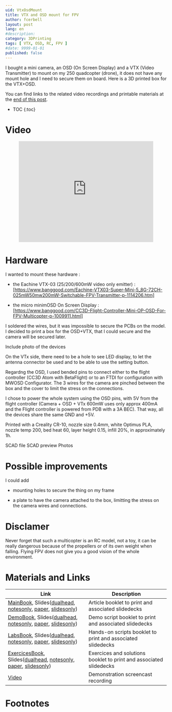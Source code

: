 ```yaml
---
uid: VtxOsdMount
title: VTX and OSD mount for FPV
author: fcerbell
layout: post
lang: en
#description:
category: 3DPrinting
tags: [ VTX, OSD, RC, FPV ]
#date: 9999-01-01
published: false
---
```


I bought a mini camera, an OSD (On Screen Display) and a VTX
(Video Transmitter) to mount on my 250 quadcopter (drone), it
does not have any mount hole and I need to secure them on board.
Here is a 3D printed box for the VTX+OSD.

You can find links to the related video recordings and printable materials at
the <a href="#materials-and-links">end of this post</a>.

* TOC
{:toc}

# Video

<center><iframe width="420" height="315" src="https://www.youtube.com/embed/" frameborder="0" allowfullscreen></iframe></center>

# Hardware

I wanted to mount these hardware :

* the Eachine VTX-03 (25/200/600mW video only emitter) : [https://www.banggood.com/Eachine-VTX03-Super-Mini-5_8G-72CH-025mW50mw200mW-Switchable-FPV-Transmitter-p-1114206.htm]

* the micro minimOSD On Screen Display : [https://www.banggood.com/CC3D-Flight-Controller-Mini-OP-OSD-For-FPV-Multicopter-p-1009911.html]

I soldered the wires, but it was impossible to secure the PCBs
on the model. I decided to print a box for the OSD+VTX, that I
could secure and the camera will be secured later.

Include photo of the devices

On the VTx side, there need to be a hole to see LED display, to
let the antenna connector be used and to be able to use the
setting button. 

Regardng the OSD, I used bended pins to connect either to the
flight controller (CC3D Atom with BetaFlight) or to an FTDI for
configuration with MWOSD Configurator. The 3 wires for the
camera are pinched between the box and the cover to limit the
stress on the connections.

I chose to power the whole system using the OSD pins, with 5V
from the flight controller (Camera + OSD + VTx 600mW uses only
approx 400mA and the Flight controller is powered from PDB with
a 3A BEC). That way, all the devices share the same GND and +5V. 

Printed with a Creality CR-10, nozzle size 0.4mm, white Optimus 
PLA, nozzle temp 200, bed heat 60, layer height 0.15, infill
20%, in approximately 1h.

SCAD file
SCAD preview
Photos

# Possible improvements

I could add 

- mounting holes to secure the thing on my frame 

- a plate to have the camera attached to the box, limitting the
  stress on the camera wires and connections.

# Disclamer

Never forget that such a multicopter is an RC model, not a toy,
it can be really dangerous because of the propellers or of its
own weight when falling. Flying FPV does not give you a good
vision of the whole environment.

# Materials and Links

| Link | Description |
|---|---|
| [MainBook][mainbook], Slides([dualhead][maindeck_dualhead], [notesonly][maindeck_notesonly], [paper][maindeck_paper], [slidesonly][maindeck_slidesonly]) | Article booklet to print and associated slidedecks |
| [DemoBook][demobook], Slides([dualhead][demodeck_dualhead], [notesonly][demodeck_notesonly], [paper][demodeck_paper], [slidesonly][demodeck_slidesonly]) | Demo script booklet to print and associated slidedecks |
| [LabsBook][labsbook], Slides([dualhead][labsdeck_dualhead], [notesonly][labsdeck_notesonly], [paper][labsdeck_paper], [slidesonly][labsdeck_slidesonly]) | Hands-on scripts booklet to print and associated slidedecks |
| [ExercicesBook][exercicesbook], Slides([dualhead][exercicesdeck_dualhead], [notesonly][exercicesdeck_notesonly], [paper][exercicesdeck_paper], [slidesonly][exercicesdeck_slidesonly]) | Exercices and solutions booklet to print and associated slidedecks |
| [Video] | Demonstration screencast recording |

# Footnotes

[mainbook]: {{site.url}}{{site.baseurl}}/assets/posts/{{page.uid}}/mainbook.pdf "Printable handout booklet"
[maindeck_dualhead]: {{site.url}}{{site.baseurl}}/assets/posts/{{page.uid}}/maindeck_dualhead.pdf "Handout's slidedeck with notes in dualhead layout"
[maindeck_notesonly]: {{site.url}}{{site.baseurl}}/assets/posts/{{page.uid}}/maindeck_notesonly.pdf "Handout's slidedeck notes"
[maindeck_paper]: {{site.url}}{{site.baseurl}}/assets/posts/{{page.uid}}/maindeck_paper.pdf "Handout's printable slidedeck with notes in paper layout"
[maindeck_slidesonly]: {{site.url}}{{site.baseurl}}/assets/posts/{{page.uid}}/maindeck_slidesonly.pdf "Handout's slidedeck without notes"
[demobook]: {{site.url}}{{site.baseurl}}/assets/posts/{{page.uid}}/demobook.pdf "Printable demo booklet"
[demodeck_dualhead]: {{site.url}}{{site.baseurl}}/assets/posts/{{page.uid}}/demodeck_dualhead.pdf "Demo slidedeck with notes in dualhead layout"
[demodeck_notesonly]: {{site.url}}{{site.baseurl}}/assets/posts/{{page.uid}}/demodeck_notesonly.pdf "Demo slidedeck notes"
[demodeck_paper]: {{site.url}}{{site.baseurl}}/assets/posts/{{page.uid}}/demodeck_paper.pdf "Demo slidedeck with notes in paper layout"
[demodeck_slidesonly]: {{site.url}}{{site.baseurl}}/assets/posts/{{page.uid}}/demodeck_slidesonly.pdf "Demo slidedeck without notes"
[labsbook]: {{site.url}}{{site.baseurl}}/assets/posts/{{page.uid}}/labsbook.pdf "Printable labs booklet"
[labsdeck_dualhead]: {{site.url}}{{site.baseurl}}/assets/posts/{{page.uid}}/labsdeck_dualhead.pdf "Labs slidedeck with notes in dualhead layout"
[labsdeck_notesonly]: {{site.url}}{{site.baseurl}}/assets/posts/{{page.uid}}/labsdeck_notesonly.pdf "Labs slidedeck notes"
[labsdeck_paper]: {{site.url}}{{site.baseurl}}/assets/posts/{{page.uid}}/labsdeck_paper.pdf "Labs slidedeck with notes in paper layout"
[labsdeck_slidesonly]: {{site.url}}{{site.baseurl}}/assets/posts/{{page.uid}}/labsdeck_slidesonly.pdf "Labs slidedeck without notes"
[exercicesbook]: {{site.url}}{{site.baseurl}}/assets/posts/{{page.uid}}/exercicesbook.pdf "Printable Exercices booklet"
[exercicesdeck_dualhead]: {{site.url}}{{site.baseurl}}/assets/posts/{{page.uid}}/exercicesdeck_dualhead.pdf "Exercices slidedeck with notes in dualhead layout"
[exercicesdeck_notesonly]: {{site.url}}{{site.baseurl}}/assets/posts/{{page.uid}}/exercicesdeck_notesonly.pdf "Exercices slidedeck notes"
[exercicesdeck_paper]: {{site.url}}{{site.baseurl}}/assets/posts/{{page.uid}}/exercicesdeck_paper.pdf "Exercices slidedeck with notes in paper layout"
[exercicesdeck_slidesonly]: {{site.url}}{{site.baseurl}}/assets/posts/{{page.uid}}/exercicesdeck_slidesonly.pdf "Exercices slidedeck without notes"
[Video]: https://youtu.be/kK4GxAwJKD0 "Demonstration video recording"
